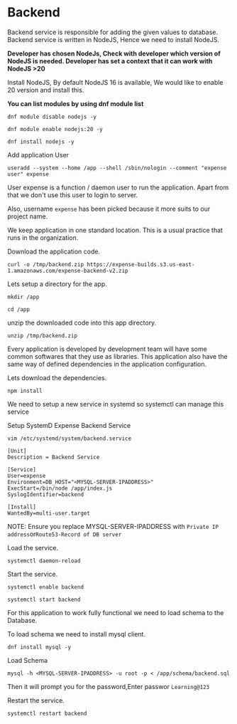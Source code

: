# Backend
Backend service is responsible for adding the given values to database. Backend service is written in NodeJS, Hence we need to install NodeJS.

**Developer has chosen NodeJs, Check with developer which version of NodeJS is needed. Developer has set a context that it can work with NodeJS >20**

Install NodeJS, By default NodeJS 16 is available, We would like to enable 20 version and install this.

**You can list modules by using dnf module list**

```
dnf module disable nodejs -y
```
```
dnf module enable nodejs:20 -y
```

```
dnf install nodejs -y
```

Add application User
```
useradd --system --home /app --shell /sbin/nologin --comment "expense user" expense
```

User expense is a function / daemon user to run the application. Apart from that we don't use this user to login to server.

Also, username `expense` has been picked because it more suits to our project name.

We keep application in one standard location. This is a usual practice that runs in the organization.


Download the application code.
```
curl -o /tmp/backend.zip https://expense-builds.s3.us-east-1.amazonaws.com/expense-backend-v2.zip
```
Lets setup a directory for the app.
```
mkdir /app
```

```
cd /app
```
unzip the downloaded code into this app directory.
```
unzip /tmp/backend.zip
```

Every application is developed by development team will have some common softwares that they use as libraries. This application also have the same way of defined dependencies in the application configuration.

Lets download the dependencies.

```
npm install
```

We need to setup a new service in systemd so systemctl can manage this service

Setup SystemD Expense Backend Service
```
vim /etc/systemd/system/backend.service
```

```
[Unit]
Description = Backend Service

[Service]
User=expense
Environment=DB_HOST="<MYSQL-SERVER-IPADDRESS>"
ExecStart=/bin/node /app/index.js
SyslogIdentifier=backend

[Install]
WantedBy=multi-user.target
```
NOTE: Ensure you replace  MYSQL-SERVER-IPADDRESS  with `Private IP address`or`Route53-Record of DB server`

Load the service.

```
systemctl daemon-reload
```

Start the service.
```
systemctl enable backend
```
```
systemctl start backend
```

For this application to work fully functional we need to load schema to the Database.

To load schema we need to install mysql client.

```
dnf install mysql -y
```

Load Schema

```
mysql -h <MYSQL-SERVER-IPADDRESS> -u root -p < /app/schema/backend.sql
```
Then it will prompt you for the password,Enter passwor `Learning@123`

Restart the service.
```
systemctl restart backend
```
